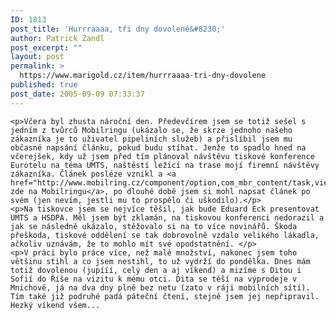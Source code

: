 ```yaml
---
ID: 1813
post_title: 'Hurrraaaa, tři dny dovolené&#8230;'
author: Patrick Zandl
post_excerpt: ""
layout: post
permalink: >
  https://www.marigold.cz/item/hurrraaaa-tri-dny-dovolene
published: true
post_date: 2005-09-09 07:33:37
---
```

	<p>Včera byl zhusta nároční den. Předevčírem jsem se totiž sešel s jedním z tvůrců Mobilringu (ukázalo se, že skrze jednoho našeho zákazníka je to uživatel pipeliních služeb) a přislíbil jsem mu občasné napsání článku, pokud budu stíhat. Jenže to spadlo hned na včerejšek, kdy už jsem před tím plánoval návštěvu tiskové konference Eurotelu na téma UMTS, naštěstí ležící na trase mojí firemní návštěvy zákazníka. Článek posléze vznikl a <a href="http://www.mobilring.cz/component/option,com_mbr_content/task,view/id,22/category,operatori/">je zde na Mobilringu</a>, po dlouhé době jsem si mohl napsat článek po svém (jen nevím, jestli mu to prospělo či uškodilo).</p>
	<p>Na tiskovce jsem se nejvíce těšil, jak bude Eduard Eck presentovat UMTS a HSDPA. Měl jsem být zklamán, na tiskovou konferenci nedorazil a jak se následně ukázalo, stěžovalo si na to více novinářů. Škoda přeškoda, tiskové oddělení se tak dobrovolně vzdalo velikého lákadla, ačkoliv uznávám, že to mohlo mít své opodstatnění. </p>
	<p>V práci bylo práce více, než malé množství, nakonec jsem toho většinu stihl a co jsem nestihl, to už vydrží do pondělka. Dnes mám totiž dovolenou (jupííí, celý den a aj víkend) a mizíme s Ditou i Sofií do Říše na vizitu k mému otci. Dita se těší na výprodeje v Mnichově, já na dva dny plně bez netu (zato v ráji mobilních sítí). Tím také již podruhé padá páteční čtení, stejně jsem jej nepřipravil. Hezký víkend všem...
</p>